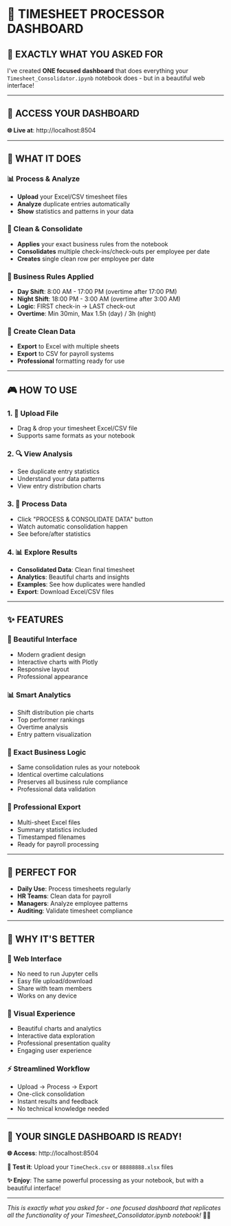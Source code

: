 # 🧹 **TIMESHEET PROCESSOR DASHBOARD**

## 🎯 **EXACTLY WHAT YOU ASKED FOR**

I've created **ONE focused dashboard** that does everything your `Timesheet_Consolidator.ipynb` notebook does - but in a beautiful web interface!

---

## 🚀 **ACCESS YOUR DASHBOARD**

**🌐 Live at**: http://localhost:8504

---

## 🧹 **WHAT IT DOES**

### **📊 Process & Analyze**
- **Upload** your Excel/CSV timesheet files
- **Analyze** duplicate entries automatically  
- **Show** statistics and patterns in your data

### **🔄 Clean & Consolidate** 
- **Applies** your exact business rules from the notebook
- **Consolidates** multiple check-ins/check-outs per employee per date
- **Creates** single clean row per employee per date

### **🎯 Business Rules Applied**
- **Day Shift**: 8:00 AM - 17:00 PM (overtime after 17:00 PM)
- **Night Shift**: 18:00 PM - 3:00 AM (overtime after 3:00 AM)  
- **Logic**: FIRST check-in → LAST check-out
- **Overtime**: Min 30min, Max 1.5h (day) / 3h (night)

### **💾 Create Clean Data**
- **Export** to Excel with multiple sheets
- **Export** to CSV for payroll systems
- **Professional** formatting ready for use

---

## 🎮 **HOW TO USE**

### **1. 📁 Upload File**
- Drag & drop your timesheet Excel/CSV file
- Supports same formats as your notebook

### **2. 🔍 View Analysis**
- See duplicate entry statistics
- Understand your data patterns  
- View entry distribution charts

### **3. 🧹 Process Data**
- Click "PROCESS & CONSOLIDATE DATA" button
- Watch automatic consolidation happen
- See before/after statistics

### **4. 📊 Explore Results**
- **Consolidated Data**: Clean final timesheet
- **Analytics**: Beautiful charts and insights
- **Examples**: See how duplicates were handled
- **Export**: Download Excel/CSV files

---

## ✨ **FEATURES**

### **🎨 Beautiful Interface**
- Modern gradient design
- Interactive charts with Plotly
- Responsive layout
- Professional appearance

### **📊 Smart Analytics**
- Shift distribution pie charts
- Top performer rankings
- Overtime analysis
- Entry pattern visualization

### **🔄 Exact Business Logic**
- Same consolidation rules as your notebook
- Identical overtime calculations
- Preserves all business rule compliance
- Professional data validation

### **💾 Professional Export**
- Multi-sheet Excel files
- Summary statistics included
- Timestamped filenames
- Ready for payroll processing

---

## 🎯 **PERFECT FOR**

- **Daily Use**: Process timesheets regularly
- **HR Teams**: Clean data for payroll
- **Managers**: Analyze employee patterns  
- **Auditing**: Validate timesheet compliance

---

## 🌟 **WHY IT'S BETTER**

### **📱 Web Interface**
- No need to run Jupyter cells
- Easy file upload/download
- Share with team members
- Works on any device

### **🎨 Visual Experience** 
- Beautiful charts and analytics
- Interactive data exploration
- Professional presentation quality
- Engaging user experience

### **⚡ Streamlined Workflow**
- Upload → Process → Export
- One-click consolidation
- Instant results and feedback
- No technical knowledge needed

---

## 🎉 **YOUR SINGLE DASHBOARD IS READY!**

**🌐 Access**: http://localhost:8504

**📁 Test it**: Upload your `TimeCheck.csv` or `88888888.xlsx` files

**✨ Enjoy**: The same powerful processing as your notebook, but with a beautiful interface!

---

*This is exactly what you asked for - one focused dashboard that replicates all the functionality of your Timesheet_Consolidator.ipynb notebook!* 🧹✨